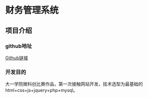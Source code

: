 # 财务管理系统

## 项目介绍

### github地址

[Github链接](https://github.com/Encaik/Financial-management-system)

### 开发目的

大一学院微科创比赛作品，第一次接触网站开发，技术选型为最基础的html+css+js+jquery+php+mysql。
